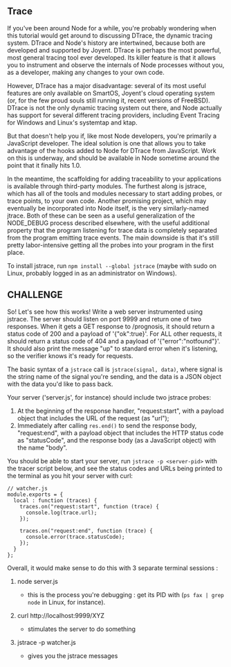 ## Trace

If you've been around Node for a while, you're probably wondering
when this tutorial would get around to discussing DTrace, the dynamic
tracing system. DTrace and Node's history are intertwined, because
both are developed and supported by Joyent. DTrace is perhaps the most
powerful, most general tracing tool ever developed. Its killer feature
is that it allows you to instrument and observe the internals of Node
processes without you, as a developer, making any changes to your own
code.

However, DTrace has a major disadvantage: several of its most useful
features are only available on SmartOS, Joyent's cloud operating
system (or, for the few proud souls still running it, recent versions
of FreeBSD). DTrace is not the only dynamic tracing system out there,
and Node actually has support for several different tracing providers,
including Event Tracing for Windows and Linux's systemtap and ktap.

But that doesn't help you if, like most Node developers, you're
primarily a JavaScript developer. The ideal solution is one that
allows you to take advantage of the hooks added to Node for DTrace
from JavaScript. Work on this is underway, and should be available in
Node sometime around the point that it finally hits 1.0.

In the meantime, the scaffolding for adding traceability to your
applications is available through third-party modules. The furthest
along is jstrace, which has all of the tools and modules necessary
to start adding probes, or trace points, to your own code. Another
promising project, which may eventually be incorporated into Node
itself, is the very similarly-named jtrace. Both of these can be
seen as a useful generalization of the NODE_DEBUG process described
elsewhere, with the useful additional property that the program
listening for trace data is completely separated from the program
emitting trace events. The main downside is that it's still pretty
labor-intensive getting all the probes into your program in the first
place.

To install jstrace, run `npm install --global jstrace` (maybe with sudo
on Linux, probably logged in as an administrator on Windows).

## CHALLENGE

So! Let's see how this works! Write a web server instrumented using
jstrace. The server should listen on port 9999 and return one of
two responses. When it gets a GET response to /prognosis, it should
return a status code of 200 and a payload of '{"ok":true}'. For ALL
other requests, it should return a status code of 404 and a payload
of '{"error":"notfound"}'. It should also print the message "up" to
standard error when it's listening, so the verifier knows it's ready
for requests.

The basic syntax of a `jstrace` call is `jstrace(signal, data)`, where
signal is the string name of the signal you're sending, and the data
is a JSON object with the data you'd like to pass back.

Your server ('server.js', for instance) should include two jstrace
probes:

1. At the beginning of the response handler, "request:start", with
   a payload object that includes the URL of the request (as "url");
2. Immediately after calling `res.end()` to send the response body,
   "request:end", with a payload object that includes the HTTP status
   code as "statusCode", and the response body (as a JavaScript
   object) with the name "body".

You should be able to start your server, run `jstrace -p <server-pid>`
with the tracer script below, and see the status codes and URLs
being printed to the terminal as you hit your server with curl:

    // watcher.js
    module.exports = {
      local : function (traces) {
        traces.on("request:start", function (trace) {
          console.log(trace.url);
        });

        traces.on("request:end", function (trace) {
          console.error(trace.statusCode);
        });
      }
    };

Overall, it would make sense to do this with 3 separate terminal sessions :

1.  node server.js
      - this is the process you're debugging : get its PID with
        (`ps fax | grep node` in Linux, for instance).

2.  curl http://localhost:9999/XYZ
      - stimulates the server to do something

3.  jstrace -p <server-pid> watcher.js
      - gives you the jstrace messages

